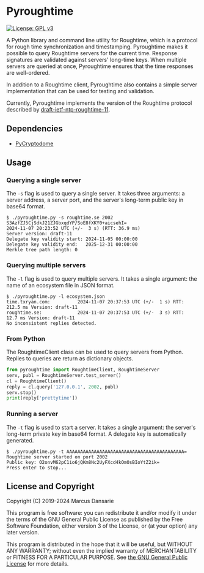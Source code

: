 # Pyroughtime

[![License: GPL v3](https://img.shields.io/badge/License-GPL%20v3-blue.svg)](https://www.gnu.org/licenses/gpl-3.0)

A Python library and command line utility for Roughtime, which is a protocol for rough time
synchronization and timestamping. Pyroughtime makes it possible to query Roughtime servers for the
current time. Response signatures are validated against servers' long-time keys. When multiple
servers are queried at once, Pyroughtime ensures that the time responses are well-ordered.

In addition to a Roughtime client, Pyroughtime also contains a simple server implementation that can
be used for testing and validation.

Currently, Pyroughtime implements the version of the Roughtime protocol described by
[draft-ietf-ntp-roughtime-11](https://datatracker.ietf.org/doc/html/draft-ietf-ntp-roughtime-11).

## Dependencies

* [PyCryptodome](https://github.com/Legrandin/pycryptodome)

## Usage

### Querying a single server

The `-s` flag is used to query a single server. It takes three arguments: a server address, a server
port, and the server's long-term public key in base64 format.

```console
$ ./pyroughtime.py -s roughtime.se 2002 S3AzfZJ5CjSdkJ21ZJGbxqdYP/SoE8fXKY0+aicsehI=
2024-11-07 20:23:52 UTC (+/-  3 s) (RTT: 36.9 ms)
Server version: draft-11
Delegate key validity start: 2024-11-05 00:00:00
Delegate key validity end:   2025-12-31 00:00:00
Merkle tree path length: 0
```

### Querying multiple servers

The `-l` flag is used to query multiple servers. It takes a single argument: the name of an
ecosystem file in JSON format.

```console
$ ./pyroughtime.py -l ecosystem.json
time.txryan.com:          2024-11-07 20:37:53 UTC (+/-  1 s) RTT:  212.5 ms Version: draft-11
roughtime.se:             2024-11-07 20:37:53 UTC (+/-  3 s) RTT:   12.7 ms Version: draft-11
No inconsistent replies detected.
```

### From Python

The RoughtimeClient class can be used to query servers from Python. Replies to queries are return as
dictionary objects.

```python
from pyroughtime import RoughtimeClient, RoughtimeServer
serv, publ = RoughtimeServer.test_server()
cl = RoughtimeClient()
reply = cl.query('127.0.0.1', 2002, publ)
serv.stop()
print(reply['prettytime'])
```

### Running a server

The `-t` flag is used to start a server. It takes a single argument: the server's long-term private
key in base64 format. A delegate key is automatically generated.

```console
$ ./pyroughtime.py -t AAAAAAAAAAAAAAAAAAAAAAAAAAAAAAAAAAAAAAAAAAA=
Roughtime server started on port 2002
Public key: O2onvM62pC1io6jQKm8Nc2UyFXcd4kOmOsBIoYtZ2ik=
Press enter to stop...
```

## License and Copyright

Copyright (C) 2019-2024 Marcus Dansarie

This program is free software: you can redistribute it and/or modify it under the terms of the GNU
General Public License as published by the Free Software Foundation, either version 3 of the
License, or (at your option) any later version.

This program is distributed in the hope that it will be useful, but WITHOUT ANY WARRANTY; without
even the implied warranty of MERCHANTABILITY or FITNESS FOR A PARTICULAR PURPOSE. See
[the GNU General Public License](LICENSE) for more details.
